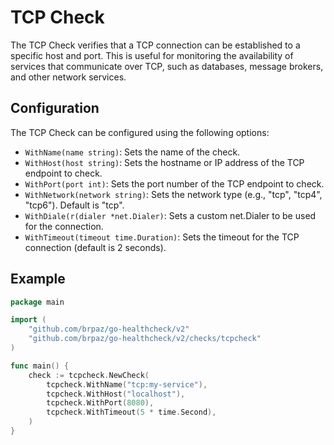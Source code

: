 # TCP Check

The TCP Check verifies that a TCP connection can be established to a specific host and port. This is useful for monitoring the availability of services that communicate over TCP, such as databases, message brokers, and other network services.

## Configuration

The TCP Check can be configured using the following options:

- `WithName(name string)`: Sets the name of the check.
- `WithHost(host string)`: Sets the hostname or IP address of the TCP endpoint to check.
- `WithPort(port int)`: Sets the port number of the TCP endpoint to check.
- `WithNetwork(network string)`: Sets the network type (e.g., "tcp", "tcp4", "tcp6"). Default is "tcp".
- `WithDiale(r(dialer *net.Dialer)`: Sets a custom net.Dialer to be used for the connection.
- `WithTimeout(timeout time.Duration)`: Sets the timeout for the TCP connection (default is 2 seconds).

## Example

```go
package main

import (
    "github.com/brpaz/go-healthcheck/v2"
    "github.com/brpaz/go-healthcheck/v2/checks/tcpcheck"
)

func main() {
    check := tcpcheck.NewCheck(
        tcpcheck.WithName("tcp:my-service"),
        tcpcheck.WithHost("localhost"),
        tcpcheck.WithPort(8080),
        tcpcheck.WithTimeout(5 * time.Second),
    )
}
```
